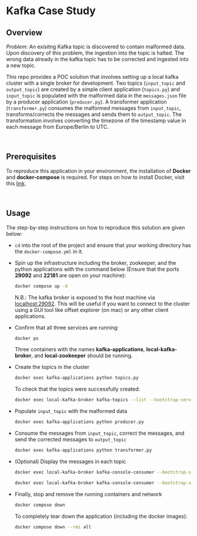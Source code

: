 # **Kafka Case Study**


## **Overview**  

*Problem*: An exisitng Kafka topic is discovered to contain malformed data. Upon discovery of this problem, the ingestion into the topic is halted. The wrong data already in the kafka topic has to be corrected and ingested into a new topic.  
  
This repo provides a POC solution that involves setting up a local kafka cluster with a single broker for development. Two topics (`input_topic` and `output_topic`) are created by a simple client application (`topics.py`) and `input_topic` is populated with the malformed data in the `messages.json` file by a producer application (`producer.py`). A transformer application (`transformer.py`) consumes the malformed messages from `input_topic`, transforms/corrects the messages and sends them to `output_topic`. The transformation involves converting the timezone of the timestamp value in each message from Europe/Berlin to UTC.

<br/>

## **Prerequisites**
To reproduce this application in your environment, the installation of **Docker** and **docker-compose** is required. For steps on how to install Docker, visit this [link](https://docs.docker.com/engine/install/).

<br/>


## **Usage**
The step-by-step instructions on how to reproduce this solution are given below:
- `cd` into the root of the project and ensure that your working directory has the `docker-compose.yml` in it.


- Spin up the infrastructure including the broker, zookeeper, and the python applications with the command below (Ensure that the ports **29092** and **22181** are open on your machine):
                            
    ```sh
    docker compose up -d
    ```


    N.B.: The kafka broker is exposed to the host machine via [localhost:29092](localhost:29092). This will be useful if you want to connect to the cluster using a GUI tool like offset explorer (on mac) or any other client applications.


- Confirm that all three services are running:

    ```sh
    docker ps
    ```

    Three containers with the names **kafka-applications**, **local-kafka-broker**, and **local-zookeeper** should be running.  



- Create the topics in the cluster

    ```sh
    docker exec kafka-applications python topics.py
    ```

    To check that the topics were successfully created:

    ```sh
    docker exec local-kafka-broker kafka-topics --list --bootstrap-server localhost:29092
    ```



- Populate `input_topic` with the malformed data

    ```sh
    docker exec kafka-applications python producer.py
    ```



- Consume the messages from `input_topic`, correct the messages, and send the corrected messages to `output_topic`

    ```sh
    docker exec kafka-applications python transformer.py
    ```


- (Optional) Display the messages in each topic

    ```sh
    docker exec local-kafka-broker kafka-console-consumer --bootstrap-server localhost:29092 --topic input_topic --from-beginning --max-messages 5
    ```

    ```sh
    docker exec local-kafka-broker kafka-console-consumer --bootstrap-server localhost:29092 --topic output_topic --from-beginning --max-messages 5
    ```


- Finally, stop and remove the running containers and network

    ```sh
    docker compose down
    ```

    To completely tear down the application (including the docker images):

    ```sh
    docker compose down --rmi all
    ```






